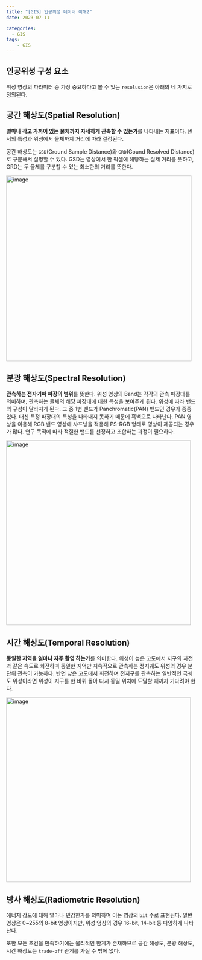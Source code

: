 ```yaml
---
title: "[GIS] 인공위성 데이터 이해2"
date: 2023-07-11

categories:
  - GIS
tags:
    - GIS
---
```


## 인공위성 구성 요소

위성 영상의 파라미터 중 가장 중요하다고 볼 수 있는 `resolusion`은 아래의 네 가지로 정의된다.

## 공간 해상도(Spatial Resolution)

**얼마나 작고 가까이 있는 물체까지 자세하게 관측할 수 있는가**를 나타내는 지표이다. 센서의 특성과 위성에서 물체까지 거리에 따라 결정된다.

공간 해상도는 `GSD`(Ground Sample Distance)와 `GRD`(Gound Resolved Distance)로 구분해서 설명할 수 있다. GSD는 영상에서 한 픽셀에 해당하는 실제 거리를 뜻하고, GRD는 두 물체를 구분할 수 있는 최소한의 거리를 뜻한다.

<img width="491" alt="image" src="https://github.com/soondong2/soondong2.github.io/assets/100760303/ade9a873-0856-4709-b8b2-460263879242">

## 분광 해상도(Spectral Resolution)

**관측하는 전자기파 파장의 범위**를 뜻한다. 위성 영상의 Band는 각각의 관측 파장대를 의미하며, 관측하는 물체의 해당 파장대에 대한 특성을 보여주게 된다. 위성에 따라 밴드의 구성이 달라지게 된다. 그 중 1번 밴드가 Panchromatic(PAN) 밴드인 경우가 종종 있다. 대신 특정 파장대의 특성을 나타내지 못하기 때문에 흑백으로 나타난다. PAN 영상을 이용해 RGB 밴드 영상에 샤프닝을 적용해 PS-RGB 형태로 영상이 제공되는 경우가 많다. 연구 목적에 따라 적절한 밴드를 선정하고 조합하는 과정이 필요하다.

<img width="489" alt="image" src="https://github.com/soondong2/soondong2.github.io/assets/100760303/9decdb71-310b-4253-85bb-6900b753b4db">

## 시간 해상도(Temporal Resolution)

**동일한 지역을 얼마나 자주 촬영 하는가**를 의미한다. 위성이 높은 고도에서 지구의 자전과 같은 속도로 회전하며 동일한 지역만 지속적으로 관측하는 정지궤도 위성의 경우 분 단위 관측이 가능하다. 반면 낮은 고도에서 회전하며 전지구를 관측하는 일반적인 극궤도 위성이라면 위성이 지구를 한 바퀴 돌아 다시 동일 위치에 도달할 때까지 기다려야 한다.

<img width="489" alt="image" src="https://github.com/soondong2/soondong2.github.io/assets/100760303/a2cffaa1-d726-45dd-8159-1e9de0cfcfae">

## 방사 해상도(Radiometric Resolution)

에너지 강도에 대해 얼마나 민감한가를 의미하며 이는 영상의 `bit` 수로 표현된다. 일반 영상은 0~255의 8-bit 영상이지만, 위성 영상의 경우 16-bit, 14-bit 등 다양하게 나타난다.

또한 모든 조건을 만족하기에는 물리적인 한계가 존재하므로 공간 해상도, 분광 해상도, 시간 해상도는 `trade-off` 관게를 가질 수 밖에 없다. 